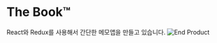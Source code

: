 # The Book™
React와 Redux를 사용해서 간단한 메모앱을 만들고 있습니다.
![End Product](https://user-images.githubusercontent.com/19285811/36153524-e5fd37c4-1111-11e8-9475-565db659e0fa.png)
